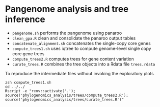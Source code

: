 # Pangenome analysis and tree inference

- `pangenome.sh` performs the pangenome using panaroo
- `clean_gpa.R` clean and consolidate the panaroo output tables
- `concatenate_alignment.sh` concatenates the single-copy core genes
- `compute_trees1.sh` uses iqtree to compute genome-level single copy core gene trees
- `compute_trees2.R` computes trees for gene content variation
- `curate_trees.R` combines the tree objects into a Rdata file `trees.rdata`

To reproduce the intermediate files without invoking the exploratory plots

```
zsh compute_trees1.sh
cd ../../
Rscript -e "renv::activate('.'); source('phylogenomics_analysis/trees/compute_trees2.R'); source('phylogenomics_analysis/trees/curate_trees.R')"
```
